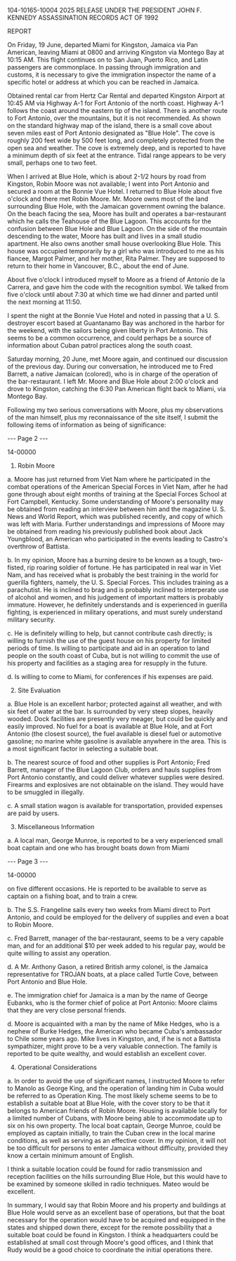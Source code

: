 104-10165-10004
2025 RELEASE UNDER THE PRESIDENT JOHN F. KENNEDY ASSASSINATION RECORDS ACT OF 1992

REPORT

On Friday, 19 June, departed Miami for Kingston, Jamaica via Pan American, leaving Miami at 0800 and arriving Kingston via Montego Bay at 10:15 AM. This flight continues on to San Juan, Puerto Rico, and Latin passengers are commonplace. In passing through immigration and customs, it is necessary to give the immigration inspector the name of a specific hotel or address at which you can be reached in Jamaica.

Obtained rental car from Hertz Car Rental and departed Kingston Airport at 10:45 AM via Highway A-1 for Fort Antonio of the north coast. Highway A-1 follows the coast around the eastern tip of the island. There is another route to Fort Antonio, over the mountains, but it is not recommended. As shown on the standard highway map of the island, there is a small cove about seven miles east of Port Antonio designated as "Blue Hole". The cove is roughly 200 feet wide by 500 feet long, and completely protected from the open sea and weather. The cove is extremely deep, and is reported to have a minimum depth of six feet at the entrance. Tidal range appears to be very small, perhaps one to two feet.

When I arrived at Blue Hole, which is about 2-1/2 hours by road from Kingston, Robin Moore was not available; I went into Port Antonio and secured a room at the Bonnie Vue Hotel. I returned to Blue Hole about five o'clock and there met Robin Moore. Mr. Moore owns most of the land surrounding Blue Hole, with the Jamaican government owning the balance. On the beach facing the sea, Moore has built and operates a bar-restaurant which he calls the Teahouse of the Blue Lagoon. This accounts for the confusion between Blue Hole and Blue Lagoon. On the side of the mountain descending to the water, Moore has built and lives in a small studio apartment. He also owns another small house overlooking Blue Hole. This house was occupied temporarily by a girl who was introduced to me as his fiancee, Margot Palmer, and her mother, Rita Palmer. They are supposed to return to their home in Vancouver, B.C., about the end of June.

About five o'clock I introduced myself to Moore as a friend of Antonio de la Carrera, and gave him the code with the recognition symbol. We talked from five o'clock until about 7:30 at which time we had dinner and parted until the next morning at 11:50.

I spent the night at the Bonnie Vue Hotel and noted in passing that a U. S. destroyer escort based at Guantanamo Bay was anchored in the harbor for the weekend, with the sailors being given liberty in Port Antonio. This seems to be a common occurrence, and could perhaps be a source of information about Cuban patrol practices along the south coast.

Saturday morning, 20 June, met Moore again, and continued our discussion of the previous day. During our conversation, he introduced me to Fred Barrett, a native Jamaican (colored), who is in charge of the operation of the bar-restaurant. I left Mr. Moore and Blue Hole about 2:00 o'clock and drove to Kingston, catching the 6:30 Pan American flight back to Miami, via Montego Bay.

Following my two serious conversations with Moore, plus my observations of the man himself, plus my reconnaissance of the site itself, I submit the following items of information as being of significance:

--- Page 2 ---

14-00000

1. Robin Moore

a. Moore has just returned from Viet Nam where he participated in the combat operations of the American Special Forces in Viet Nam, after he had gone through about eight months of training at the Special Forces School at Fort Campbell, Kentucky. Some understanding of Moore's personality may be obtained from reading an interview between him and the magazine U. S. News and World Report, which was published recently, and copy of which was left with Maria. Further understandings and impressions of Moore may be obtained from reading his previously published book about Jack Youngblood, an American who participated in the events leading to Castro's overthrow of Battista.

b. In my opinion, Moore has a burning desire to be known as a tough, two-fisted, rip roaring soldier of fortune. He has participated in real war in Viet Nam, and has received what is probably the best training in the world for guerilla fighters, namely, the U. S. Special Forces. This includes training as a parachutist. He is inclined to brag and is probably inclined to interperate use of alcohol and women, and his judgement of important matters is probably immature. However, he definitely understands and is experienced in guerilla fighting, is experienced in military operations, and must surely understand military security.

c. He is definitely willing to help, but cannot contribute cash directly; is willing to furnish the use of the guest house on his property for limited periods of time. Is willing to participate and aid in an operation to land people on the south coast of Cuba, but is not willing to commit the use of his property and facilities as a staging area for resupply in the future.

d. Is willing to come to Miami, for conferences if his expenses are paid.

2. Site Evaluation

a. Blue Hole is an excellent harbor; protected against all weather, and with six feet of water at the bar. Is surrounded by very steep slopes, heavily wooded. Dock facilities are presently very meager, but could be quickly and easily improved. No fuel for a boat is available at Blue Hole, and at Fort Antonio (the closest source), the fuel available is diesel fuel or automotive gasoline; no marine white gasoline is available anywhere in the area. This is a most significant factor in selecting a suitable boat.

b. The nearest source of food and other supplies is Port Antonio; Fred Barrett, manager of the Blue Lagoon Club, orders and hauls supplies from Port Antonio constantly, and could deliver whatever supplies were desired. Firearms and explosives are not obtainable on the island. They would have to be smuggled in illegally.

c. A small station wagon is available for transportation, provided expenses are paid by users.

3. Miscellaneous Information

a. A local man, George Munroe, is reported to be a very experienced small boat captain and one who has brought boats down from Miami

--- Page 3 ---

14-00000

on five different occasions. He is reported to be available to serve as captain on a fishing boat, and to train a crew.

b. The S.S. Frangeline sails every two weeks from Miami direct to Port Antonio, and could be employed for the delivery of supplies and even a boat to Robin Moore.

c. Fred Barrett, manager of the bar-restaurant, seems to be a very capable man, and for an additional $10 per week added to his regular pay, would be quite willing to assist any operation.

d. A Mr. Anthony Gason, a retired British army colonel, is the Jamaica representative for TROJAN boats, at a place called Turtle Cove, between Port Antonio and Blue Hole.

e. The immigration chief for Jamaica is a man by the name of George Eubanks, who is the former chief of police at Port Antonio: Moore claims that they are very close personal friends.

d. Moore is acquainted with a man by the name of Mike Hedges, who is a nephew of Burke Hedges, the American who became Cuba's ambassador to Chile some years ago. Mike lives in Kingston, and, if he is not a Battista sympathizer, might prove to be a very valuable connection. The family is reported to be quite wealthy, and would establish an excellent cover.

4. Operational Considerations

a. In order to avoid the use of significant names, I instructed Moore to refer to Manolo as George King, and the operation of landing him in Cuba would be referred to as Operation King. The most likely scheme seems to be to establish a suitable boat at Blue Hole, with the cover story to be that it belongs to American friends of Robin Moore. Housing is available locally for a limited number of Cubans, with Moore being able to accommodate up to six on his own property. The local boat captain, George Munroe, could be employed as captain initially, to train the Cuban crew in the local marine conditions, as well as serving as an effective cover. In my opinion, it will not be too difficult for persons to enter Jamaica without difficulty, provided they know a certain minimum amount of English.

I think a suitable location could be found for radio transmission and reception facilities on the hills surrounding Blue Hole, but this would have to be examined by someone skilled in radio techniques. Mateo would be excellent.

In summary, I would say that Robin Moore and his property and buildings at Blue Hole would serve as an excellent base of operations, but that the boat necessary for the operation would have to be acquired and equipped in the states and shipped down there, except for the remote possibility that a suitable boat could be found in Kingston. I think a headquarters could be established at small cost through Moore's good offices, and I think that Rudy would be a good choice to coordinate the initial operations there.
